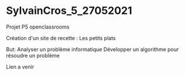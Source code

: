 # SylvainCros_5_27052021

Projet P5 openclassrooms

Création d'un site de recette : Les petits plats

But:
Analyser un problème informatique
Développer un algorithme pour résoudre un problème

Lien a venir
